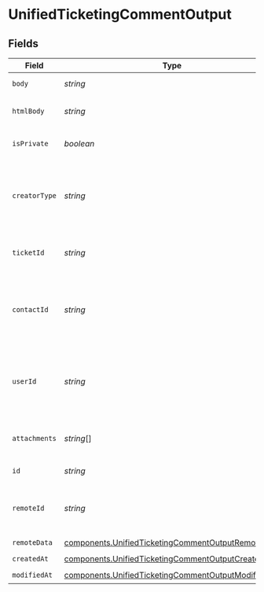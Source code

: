 # UnifiedTicketingCommentOutput


## Fields

| Field                                                                                                                    | Type                                                                                                                     | Required                                                                                                                 | Description                                                                                                              |
| ------------------------------------------------------------------------------------------------------------------------ | ------------------------------------------------------------------------------------------------------------------------ | ------------------------------------------------------------------------------------------------------------------------ | ------------------------------------------------------------------------------------------------------------------------ |
| `body`                                                                                                                   | *string*                                                                                                                 | :heavy_check_mark:                                                                                                       | The body of the comment                                                                                                  |
| `htmlBody`                                                                                                               | *string*                                                                                                                 | :heavy_minus_sign:                                                                                                       | The html body of the comment                                                                                             |
| `isPrivate`                                                                                                              | *boolean*                                                                                                                | :heavy_minus_sign:                                                                                                       | The public status of the comment                                                                                         |
| `creatorType`                                                                                                            | *string*                                                                                                                 | :heavy_minus_sign:                                                                                                       | The creator type of the comment. Authorized values are either USER or CONTACT                                            |
| `ticketId`                                                                                                               | *string*                                                                                                                 | :heavy_minus_sign:                                                                                                       | The UUID of the ticket the comment is tied to                                                                            |
| `contactId`                                                                                                              | *string*                                                                                                                 | :heavy_minus_sign:                                                                                                       | The UUID of the contact which the comment belongs to (if no user_id specified)                                           |
| `userId`                                                                                                                 | *string*                                                                                                                 | :heavy_minus_sign:                                                                                                       | The UUID of the user which the comment belongs to (if no contact_id specified)                                           |
| `attachments`                                                                                                            | *string*[]                                                                                                               | :heavy_minus_sign:                                                                                                       | The attachements UUIDs tied to the comment                                                                               |
| `id`                                                                                                                     | *string*                                                                                                                 | :heavy_minus_sign:                                                                                                       | The UUID of the comment                                                                                                  |
| `remoteId`                                                                                                               | *string*                                                                                                                 | :heavy_minus_sign:                                                                                                       | The id of the comment in the context of the 3rd Party                                                                    |
| `remoteData`                                                                                                             | [components.UnifiedTicketingCommentOutputRemoteData](../../models/components/unifiedticketingcommentoutputremotedata.md) | :heavy_check_mark:                                                                                                       | N/A                                                                                                                      |
| `createdAt`                                                                                                              | [components.UnifiedTicketingCommentOutputCreatedAt](../../models/components/unifiedticketingcommentoutputcreatedat.md)   | :heavy_check_mark:                                                                                                       | N/A                                                                                                                      |
| `modifiedAt`                                                                                                             | [components.UnifiedTicketingCommentOutputModifiedAt](../../models/components/unifiedticketingcommentoutputmodifiedat.md) | :heavy_check_mark:                                                                                                       | N/A                                                                                                                      |